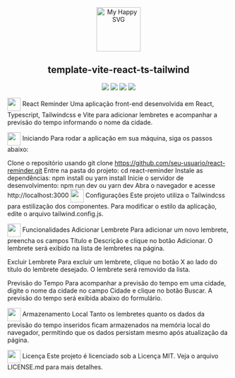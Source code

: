 <div align="center"><img src = "https://user-images.githubusercontent.com/31413093/197097625-5b3bd3cf-2bd6-4a3a-8059-a1fe9f28100b.svg" height="100px" alt="My Happy SVG"/></div>

<h2 align="center">template-vite-react-ts-tailwind</h2>

<div align="center">
<a href="https://reactjs.org/"><image src="https://img.shields.io/static/v1?label=React&message=^18&style=for-the-badge&labelColor=FFFFFF&logo=react&color=61DAFB"/></a> <a href="https://www.typescriptlang.org/"><image src="https://img.shields.io/static/v1?label=TypeScript&message=^4.9&style=for-the-badge&labelColor=FFFFFF&logo=typescript&color=3178C6"/></a> <a href="https://www.typescriptlang.org/"><image src="https://img.shields.io/static/v1?label=Tailwind%20CSS&message=^3&style=for-the-badge&labelColor=FFFFFF&logo=tailwindcss&color=06B6D4"/></a> <a href="https://cn.vitejs.dev/"><image src="https://img.shields.io/static/v1?label=Vite&message=^4&style=for-the-badge&labelColor=FFFFFF&logo=vite&color=646CFF"/></a>
</div>

<img src="https://emojipedia-us.s3.dualstack.us-west-1.amazonaws.com/thumbs/120/twitter/259/memo_1f4dd.png" height="30px" width="30px" align="center"> React Reminder
Uma aplicação front-end desenvolvida em React, Typescript, Tailwindcss e Vite para adicionar lembretes e acompanhar a previsão do tempo informando o nome da cidade.

<img src="https://emojipedia-us.s3.dualstack.us-west-1.amazonaws.com/thumbs/120/twitter/259/rocket_1f680.png" height="30px" width="30px" align="center"> Iniciando
Para rodar a aplicação em sua máquina, siga os passos abaixo:

Clone o repositório usando git clone https://github.com/seu-usuario/react-reminder.git
Entre na pasta do projeto: cd react-reminder
Instale as dependências: npm install ou yarn install
Inicie o servidor de desenvolvimento: npm run dev ou yarn dev
Abra o navegador e acesse http://localhost:3000
<img src="https://emojipedia-us.s3.dualstack.us-west-1.amazonaws.com/thumbs/120/twitter/259/gear_2699.png" height="30px" width="30px" align="center"> Configurações
Este projeto utiliza o Tailwindcss para estilização dos componentes. Para modificar o estilo da aplicação, edite o arquivo tailwind.config.js.

<img src="https://emojipedia-us.s3.dualstack.us-west-1.amazonaws.com/thumbs/120/twitter/259/wrench_1f527.png" height="30px" width="30px" align="center"> Funcionalidades
Adicionar Lembrete
Para adicionar um novo lembrete, preencha os campos Título e Descrição e clique no botão Adicionar. O lembrete será exibido na lista de lembretes na página.

Excluir Lembrete
Para excluir um lembrete, clique no botão X ao lado do título do lembrete desejado. O lembrete será removido da lista.

Previsão do Tempo
Para acompanhar a previsão do tempo em uma cidade, digite o nome da cidade no campo Cidade e clique no botão Buscar. A previsão do tempo será exibida abaixo do formulário.

<img src="https://emojipedia-us.s3.dualstack.us-west-1.amazonaws.com/thumbs/120/twitter/259/floppy-disk_1f4be.png" height="30px" width="30px" align="center"> Armazenamento Local
Tanto os lembretes quanto os dados da previsão do tempo inseridos ficam armazenados na memória local do navegador, permitindo que os dados persistam mesmo após atualização da página.

<img src="https://emojipedia-us.s3.dualstack.us-west-1.amazonaws.com/thumbs/120/twitter/259/scroll_1f4dc.png" height="30px" width="30px" align="center"> Licença
Este projeto é licenciado sob a Licença MIT. Veja o arquivo LICENSE.md para mais detalhes.